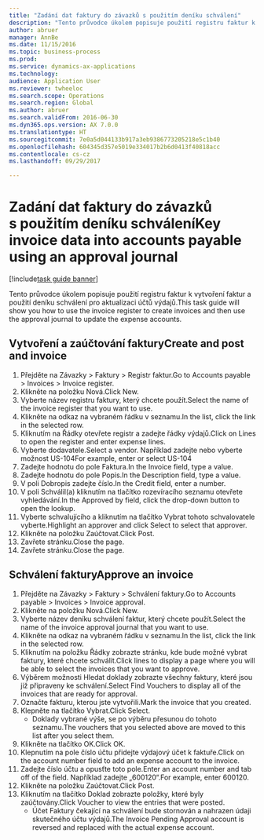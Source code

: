 ```yaml
--- 
title: "Zadání dat faktury do závazků s použitím deníku schválení"
description: "Tento průvodce úkolem popisuje použití registru faktur k vytvoření faktur a použití deníku schválení pro aktualizaci účtů výdajů."
author: abruer
manager: AnnBe
ms.date: 11/15/2016
ms.topic: business-process
ms.prod: 
ms.service: dynamics-ax-applications
ms.technology: 
audience: Application User
ms.reviewer: twheeloc
ms.search.scope: Operations
ms.search.region: Global
ms.author: abruer
ms.search.validFrom: 2016-06-30
ms.dyn365.ops.version: AX 7.0.0
ms.translationtype: HT
ms.sourcegitcommit: 7e0a5d044133b917a3eb9386773205218e5c1b40
ms.openlocfilehash: 604345d357e5019e334017b2b6d0413f40818acc
ms.contentlocale: cs-cz
ms.lasthandoff: 09/29/2017

---
```

# <a name="key-invoice-data-into-accounts-payable-using-an-approval-journal"></a><span data-ttu-id="e5800-103">Zadání dat faktury do závazků s použitím deníku schválení</span><span class="sxs-lookup"><span data-stu-id="e5800-103">Key invoice data into accounts payable using an approval journal</span></span>

[!include[task guide banner](../../includes/task-guide-banner.md)]

<span data-ttu-id="e5800-104">Tento průvodce úkolem popisuje použití registru faktur k vytvoření faktur a použití deníku schválení pro aktualizaci účtů výdajů.</span><span class="sxs-lookup"><span data-stu-id="e5800-104">This task guide will show you how to use the invoice register to create invoices and then use the approval journal to update the expense accounts.</span></span>


## <a name="create-and-post-and-invoice"></a><span data-ttu-id="e5800-105">Vytvoření a zaúčtování faktury</span><span class="sxs-lookup"><span data-stu-id="e5800-105">Create and post and invoice</span></span>
1. <span data-ttu-id="e5800-106">Přejděte na Závazky > Faktury > Registr faktur.</span><span class="sxs-lookup"><span data-stu-id="e5800-106">Go to Accounts payable > Invoices > Invoice register.</span></span>
2. <span data-ttu-id="e5800-107">Klikněte na položku Nová.</span><span class="sxs-lookup"><span data-stu-id="e5800-107">Click New.</span></span>
3. <span data-ttu-id="e5800-108">Vyberte název registru faktury, který chcete použít.</span><span class="sxs-lookup"><span data-stu-id="e5800-108">Select the name of the invoice register that you want to use.</span></span>
4. <span data-ttu-id="e5800-109">Klikněte na odkaz na vybraném řádku v seznamu.</span><span class="sxs-lookup"><span data-stu-id="e5800-109">In the list, click the link in the selected row.</span></span>
5. <span data-ttu-id="e5800-110">Kliknutím na Řádky otevřete registr a zadejte řádky výdajů.</span><span class="sxs-lookup"><span data-stu-id="e5800-110">Click on Lines to open the register and enter expense lines.</span></span>
6. <span data-ttu-id="e5800-111">Vyberte dodavatele.</span><span class="sxs-lookup"><span data-stu-id="e5800-111">Select a vendor.</span></span> <span data-ttu-id="e5800-112">Například zadejte nebo vyberte možnost US-104</span><span class="sxs-lookup"><span data-stu-id="e5800-112">For example, enter or select US-104</span></span>
7. <span data-ttu-id="e5800-113">Zadejte hodnotu do pole Faktura.</span><span class="sxs-lookup"><span data-stu-id="e5800-113">In the Invoice field, type a value.</span></span>
8. <span data-ttu-id="e5800-114">Zadejte hodnotu do pole Popis.</span><span class="sxs-lookup"><span data-stu-id="e5800-114">In the Description field, type a value.</span></span>
9. <span data-ttu-id="e5800-115">V poli Dobropis zadejte číslo.</span><span class="sxs-lookup"><span data-stu-id="e5800-115">In the Credit field, enter a number.</span></span>
10. <span data-ttu-id="e5800-116">V poli Schválil(a) kliknutím na tlačítko rozevíracího seznamu otevřete vyhledávání.</span><span class="sxs-lookup"><span data-stu-id="e5800-116">In the Approved by field, click the drop-down button to open the lookup.</span></span>
11. <span data-ttu-id="e5800-117">Vyberte schvalujícího a kliknutím na tlačítko Vybrat tohoto schvalovatele vyberte.</span><span class="sxs-lookup"><span data-stu-id="e5800-117">Highlight an approver and click Select to select that approver.</span></span>
12. <span data-ttu-id="e5800-118">Klikněte na položku Zaúčtovat.</span><span class="sxs-lookup"><span data-stu-id="e5800-118">Click Post.</span></span>
13. <span data-ttu-id="e5800-119">Zavřete stránku.</span><span class="sxs-lookup"><span data-stu-id="e5800-119">Close the page.</span></span>
14. <span data-ttu-id="e5800-120">Zavřete stránku.</span><span class="sxs-lookup"><span data-stu-id="e5800-120">Close the page.</span></span>

## <a name="approve-an-invoice"></a><span data-ttu-id="e5800-121">Schválení faktury</span><span class="sxs-lookup"><span data-stu-id="e5800-121">Approve an invoice</span></span>
1. <span data-ttu-id="e5800-122">Přejděte na Závazky > Faktury > Schválení faktury.</span><span class="sxs-lookup"><span data-stu-id="e5800-122">Go to Accounts payable > Invoices > Invoice approval.</span></span>
2. <span data-ttu-id="e5800-123">Klikněte na položku Nová.</span><span class="sxs-lookup"><span data-stu-id="e5800-123">Click New.</span></span>
3. <span data-ttu-id="e5800-124">Vyberte název deníku schválení faktur, který chcete použít.</span><span class="sxs-lookup"><span data-stu-id="e5800-124">Select the name of the invoice approval journal that you want to use.</span></span>
4. <span data-ttu-id="e5800-125">Klikněte na odkaz na vybraném řádku v seznamu.</span><span class="sxs-lookup"><span data-stu-id="e5800-125">In the list, click the link in the selected row.</span></span>
5. <span data-ttu-id="e5800-126">Kliknutím na položku Řádky zobrazte stránku, kde bude možné vybrat faktury, které chcete schválit.</span><span class="sxs-lookup"><span data-stu-id="e5800-126">Click lines to display a page where you will be able to select the invoices that you want to approve.</span></span>
6. <span data-ttu-id="e5800-127">Výběrem možnosti Hledat doklady zobrazte všechny faktury, které jsou již připraveny ke schválení.</span><span class="sxs-lookup"><span data-stu-id="e5800-127">Select Find Vouchers to display all of the invoices that are ready for approval.</span></span>
7. <span data-ttu-id="e5800-128">Označte fakturu, kterou jste vytvořili.</span><span class="sxs-lookup"><span data-stu-id="e5800-128">Mark the invoice that you created.</span></span>
8. <span data-ttu-id="e5800-129">Klepněte na tlačítko Vybrat.</span><span class="sxs-lookup"><span data-stu-id="e5800-129">Click Select.</span></span>
    * <span data-ttu-id="e5800-130">Doklady vybrané výše, se po výběru přesunou do tohoto seznamu.</span><span class="sxs-lookup"><span data-stu-id="e5800-130">The vouchers that you selected above are moved to this list after you select them.</span></span>  
9. <span data-ttu-id="e5800-131">Klikněte na tlačítko OK.</span><span class="sxs-lookup"><span data-stu-id="e5800-131">Click OK.</span></span>
10. <span data-ttu-id="e5800-132">Klepnutím na pole číslo účtu přidejte výdajový účet k faktuře.</span><span class="sxs-lookup"><span data-stu-id="e5800-132">Click on the account number field to add an expense account to the invoice.</span></span>
11. <span data-ttu-id="e5800-133">Zadejte číslo účtu a opusťte toto pole.</span><span class="sxs-lookup"><span data-stu-id="e5800-133">Enter an account number and tab off of the field.</span></span> <span data-ttu-id="e5800-134">Například zadejte „600120“.</span><span class="sxs-lookup"><span data-stu-id="e5800-134">For example, enter 600120.</span></span>
12. <span data-ttu-id="e5800-135">Klikněte na položku Zaúčtovat.</span><span class="sxs-lookup"><span data-stu-id="e5800-135">Click Post.</span></span>
13. <span data-ttu-id="e5800-136">Kliknutím na tlačítko Doklad zobrazte položky, které byly zaúčtovány.</span><span class="sxs-lookup"><span data-stu-id="e5800-136">Click Voucher to view the entries that were posted.</span></span>
    * <span data-ttu-id="e5800-137">Účet Faktury čekající na schválení bude stornován a nahrazen údaji skutečného účtu výdajů.</span><span class="sxs-lookup"><span data-stu-id="e5800-137">The Invoice Pending Approval account is reversed and replaced with the actual expense account.</span></span>  


